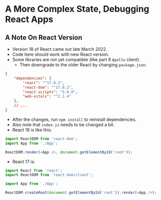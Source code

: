 # A More Complex State, Debugging React Apps

## A Note On React Version
- Version 18 of React came out late March 2022.
- Code here should work with new React version.
- Some libraries are not yet compatible (like part 8 `Apollo` client).
    - Then downgrade to the older React by changing `package.json`:
```json
{
    "dependencies": {
        "react": "^17.0.2",
        "react-dom": "^17.0.2",
        "react-scripts": "5.0.0",
        "web-vitals": "^2.1.4"
    },
    // ...
}
```
- After the changes, run `npm install` to reinstall dependencies.
- Also note that `index.js` needs to be changed a bit.
- React 18 is like this:
```javascript
import ReactDOM from 'react-dom';
import App from './App';

ReactDOM.render(<App />, document.getElementById('root'));
```
- React 17 is:
```javascript
import React from 'react';
import ReactDOM from 'react-dom/client';

import App from './App';

ReactDOM.createRoot(document.getElementById('root')).render(<App />);
```



